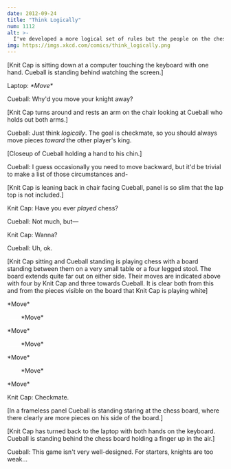 ```yaml
---
date: 2012-09-24
title: "Think Logically"
num: 1112
alt: >-
  I've developed a more logical set of rules but the people on the chess community have a bunch of stupid emotional biases and won't reply to my posts.
img: https://imgs.xkcd.com/comics/think_logically.png
---
```

[Knit Cap is sitting down at a computer touching the keyboard with one hand. Cueball is standing behind watching the screen.]

Laptop: *\*Move\**

Cueball: Why'd you move your knight away?

[Knit Cap turns around and rests an arm on the chair looking at Cueball who holds out both arms.]

Cueball: Just think *logically*. The goal is checkmate, so you should always move pieces *toward* the other player's king.

[Closeup of Cueball holding a hand to his chin.]

Cueball: I guess occasionally you need to move backward, but it'd be trivial to make a list of those circumstances and-

[Knit Cap is leaning back in chair facing Cueball, panel is so slim that the lap top is not included.]

Knit Cap: Have you ever *played* chess?

Cueball: Not much, but—

Knit Cap: Wanna?

Cueball: Uh, ok.

[Knit Cap sitting and Cueball standing is playing chess with a board standing between them on a very small table or a four legged stool. The board extends quite far out on either side. Their moves are indicated above with four by Knit Cap and three towards Cueball. It is clear both from this and from the pieces visible on the board that Knit Cap is playing white]

\*Move\*

 <font color="white">\_\_\_\_\_</font>\*Move\*

\*Move\*

 <font color="white">\_\_\_\_\_</font>\*Move\*

\*Move\*

 <font color="white">\_\_\_\_\_</font>\*Move\*

\*Move\*

Knit Cap: Checkmate.

[In a frameless panel Cueball is standing staring at the chess board, where there clearly are more pieces on his side of the board.]

[Knit Cap has turned back to the laptop with both hands on the keyboard. Cueball is standing behind the chess board holding a finger up in the air.]

Cueball: This game isn't very well-designed. For starters, knights are too weak...